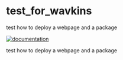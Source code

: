 

# test_for_wavkins
test how to deploy a webpage and a package

[![documentation](https://img.shields.io/badge/docs-dev-blue.svg)](https://gkrstulovic.github.io/test_for_wavkins.jl/dev/)



test how to deploy a webpage and a package
